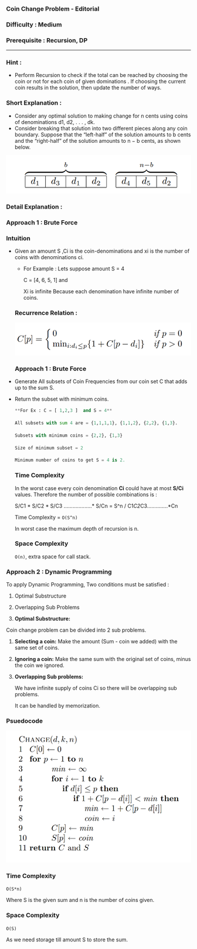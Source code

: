 ### Coin Change Problem - Editorial

### Difficulty : Medium

### Prerequisite : Recursion, DP
---
### Hint :

- Perform Recursion to check if the total can be reached by choosing the coin or not for each coin of given dominations . If choosing the current coin results in the solution, then update the number of ways.

### Short Explanation :

- Consider any optimal solution to making change for n cents using coins of denominations d1, d2, . . . , dk.
- Consider breaking that solution into two different pieces along any coin boundary. Suppose that the “left-half” of the solution amounts to b cents and the “right-half” of the solution amounts to n − b cents, as shown below.

![Coin%20Change%20Problem%20-%20Editorial%20d9a49c0a05574afb85e805610d9f68e8/breaking_CoinChange.png](Coin%20Change%20Problem%20-%20Editorial%20d9a49c0a05574afb85e805610d9f68e8/breaking_CoinChange.png)

### Detail Explanation :

### Approach  1 : Brute Force

### Intuition

- Given an amount S ,Ci is the coin-denominations and xi is the number of coins with denominations ci.
    - For Example : Lets suppose amount S = 4

        C = [4, 6, 5, 1] and 

        Xi is infinite Because each denomination have infinite number of coins.

    ### Recurrence Relation :

    ![Coin%20Change%20Problem%20-%20Editorial%20d9a49c0a05574afb85e805610d9f68e8/coinChange_recrrence.png](Coin%20Change%20Problem%20-%20Editorial%20d9a49c0a05574afb85e805610d9f68e8/coinChange_recrrence.png)

    ### Approach 1 : Brute Force

- Generate All subsets of Coin Frequencies from our coin set C that adds up to the sum S.
- Return the subset with minimum coins.
    ```python
    **For Ex : C = [ 1,2,3 ]  and S = 4**

    All subsets with sum 4 are = {1,1,1,1}, {1,1,2}, {2,2}, {1,3}.

    Subsets with minimum coins = {2,2}, {1,3}

    Size of minimum subset = 2

    Minimum number of coins to get S = 4 is 2.
    ```
    ### Time Complexity

    In the worst case every coin denomination **Ci** could have at most **S/Ci** values. Therefore the number of possible combinations is : 

    S/C1 * S/C2 * S/C3 ...................* S/Cn  =  S^n / C1*C2*C3..............*Cn

    Time Complexity = `O(S^n)`

    In worst case the maximum depth of recursion is n.

    ### Space Complexity 
    
    `O(n)`, extra space for call stack.

      

### Approach 2 : Dynamic Programming

To apply Dynamic Programming, Two conditions must be satisfied :

1. Optimal Substructure
2. Overlapping Sub Problems

1. **Optimal Substructure:** 

Coin change problem can be divided into 2 sub problems.

1. **Selecting a coin:** Make the amount (Sum - coin we added) with the same set of coins.
2. **Ignoring a coin:** Make the same sum with the original set of coins, minus the coin we ignored.

  

2.  **Overlapping Sub problems:**

    We have infinite supply of coins Ci so there will be overlapping sub problems.

    It can be handled by memorization.

### Psuedocode

![Coin%20Change%20Problem%20-%20Editorial%20d9a49c0a05574afb85e805610d9f68e8/Psuedo_Code_Coin.png](Coin%20Change%20Problem%20-%20Editorial%20d9a49c0a05574afb85e805610d9f68e8/Psuedo_Code_Coin.png)

### Time Complexity
`O(S*n)`

Where S is the given sum and n is the number of coins given.

### Space Complexity

`O(S)`

As we need storage till amount S to store the sum.

